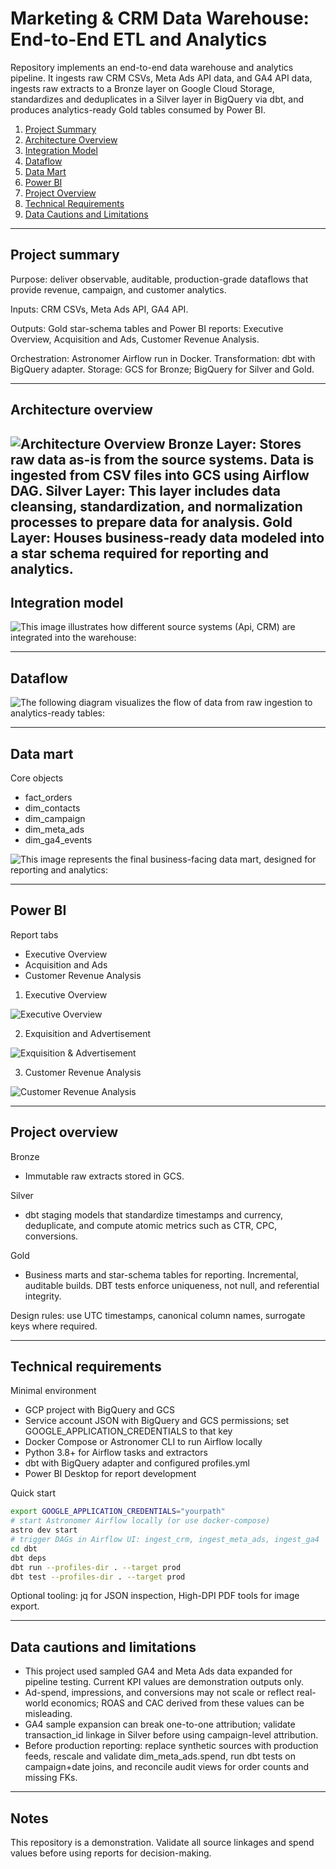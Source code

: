 # Marketing & CRM Data Warehouse: End-to-End ETL and Analytics

Repository implements an end-to-end data warehouse and analytics pipeline. It ingests raw CRM CSVs, Meta Ads API data, and GA4 API data, ingests raw extracts to a Bronze layer on Google Cloud Storage, standardizes and deduplicates in a Silver layer in BigQuery via dbt, and produces analytics-ready Gold tables consumed by Power BI.


1. [Project Summary](#project-summary)
2. [Architecture Overview](#architecture-overview)
3. [Integration Model](#integration-model)
4. [Dataflow](#data-flow)
5. [Data Mart](#data-mart)
6. [Power BI](#power-bi)
7. [Project Overview](#project-overview)
8. [Technical Requirements](#immediate-priorities)
9. [Data Cautions and Limitations](#data-cautions-and-limitations)
---

## Project summary

Purpose: deliver observable, auditable, production-grade dataflows that provide revenue, campaign, and customer analytics.

Inputs: CRM CSVs, Meta Ads API, GA4 API.

Outputs: Gold star-schema tables and Power BI reports: Executive Overview, Acquisition and Ads, Customer Revenue Analysis.

Orchestration: Astronomer Airflow run in Docker. Transformation: dbt with BigQuery adapter. Storage: GCS for Bronze; BigQuery for Silver and Gold.

---

## Architecture overview

![Architecture Overview](docs/screenshots/Data%20Architecture.png)
Bronze Layer: Stores raw data as-is from the source systems. Data is ingested from CSV files into GCS using Airflow DAG.
Silver Layer: This layer includes data cleansing, standardization, and normalization processes to prepare data for analysis.
Gold Layer: Houses business-ready data modeled into a star schema required for reporting and analytics.
---

## Integration model

![This image illustrates how different source systems (Api, CRM) are integrated into the warehouse:](docs/screenshots/Integration%20Model.png)

---

## Dataflow

![The following diagram visualizes the flow of data from raw ingestion to analytics-ready tables:](docs/screenshots/DWH_Dataflow.png)

---

## Data mart

Core objects

* fact\_orders
* dim\_contacts
* dim\_campaign
* dim\_meta\_ads
* dim\_ga4\_events

![This image represents the final business-facing data mart, designed for reporting and analytics:](docs/screenshots/data_marts.png)

---

## Power BI

Report tabs

* Executive Overview
* Acquisition and Ads
* Customer Revenue Analysis

1. Executive Overview

![Executive Overview](docs/screenshots/executive_overview_tab1.png)

2. Exquisition and Advertisement

![Exquisition & Advertisement](docs/screenshots/exquisition_ads_tab2.png)

3. Customer Revenue Analysis

![Customer Revenue Analysis](docs/screenshots/customer_revenue_analysis_tab3.png)

---

## Project overview

Bronze

* Immutable raw extracts stored in GCS.

Silver

* dbt staging models that standardize timestamps and currency, deduplicate, and compute atomic metrics such as CTR, CPC, conversions.

Gold

* Business marts and star-schema tables for reporting. Incremental, auditable builds. DBT tests enforce uniqueness, not null, and referential integrity.

Design rules: use UTC timestamps, canonical column names, surrogate keys where required.

---

## Technical requirements

Minimal environment

* GCP project with BigQuery and GCS
* Service account JSON with BigQuery and GCS permissions; set GOOGLE\_APPLICATION\_CREDENTIALS to that key
* Docker Compose or Astronomer CLI to run Airflow locally
* Python 3.8+ for Airflow tasks and extractors
* dbt with BigQuery adapter and configured profiles.yml
* Power BI Desktop for report development

Quick start

```bash
export GOOGLE_APPLICATION_CREDENTIALS="yourpath"
# start Astronomer Airflow locally (or use docker-compose)
astro dev start
# trigger DAGs in Airflow UI: ingest_crm, ingest_meta_ads, ingest_ga4
cd dbt
dbt deps
dbt run --profiles-dir . --target prod
dbt test --profiles-dir . --target prod
```

Optional tooling: jq for JSON inspection, High-DPI PDF tools for image export.

---

## Data cautions and limitations

* This project used sampled GA4 and Meta Ads data expanded for pipeline testing. Current KPI values are demonstration outputs only.
* Ad-spend, impressions, and conversions may not scale or reflect real-world economics; ROAS and CAC derived from these values can be misleading.
* GA4 sample expansion can break one-to-one attribution; validate transaction\_id linkage in Silver before using campaign-level attribution.
* Before production reporting: replace synthetic sources with production feeds, rescale and validate dim\_meta\_ads.spend, run dbt tests on campaign+date joins, and reconcile audit views for order counts and missing FKs.

---


## Notes

This repository is a demonstration. Validate all source linkages and spend values before using reports for decision-making.



